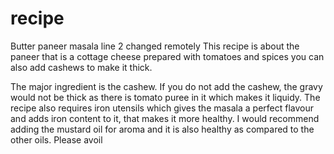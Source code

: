 # recipe
Butter paneer masala line 2 changed remotely
This recipe is about the paneer that is a cottage cheese prepared with tomatoes and spices
you can also add cashews to make it thick.

The major ingredient is the cashew. If you do not add the cashew, the gravy would not be thick as there is tomato puree in it which makes it liquidy.
The recipe also requires iron utensils which gives the masala a perfect flavour and adds iron content to it, that makes it more healthy. 
I would recommend adding the mustard oil for aroma and it is also healthy as compared to the other oils. 
Please avoil
